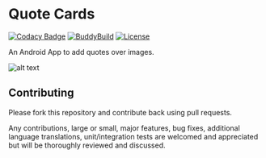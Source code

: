 # Quote Cards

[![Codacy Badge](https://api.codacy.com/project/badge/Grade/5bd3944711b7497492e79042be8a7166)](https://www.codacy.com/app/passiondroid/Quote_Cards?utm_source=github.com&utm_medium=referral&utm_content=passiondroid/Quote_Cards&utm_campaign=badger)
[![BuddyBuild](https://dashboard.buddybuild.com/api/statusImage?appID=586b83ec05b560010042c840&branch=master&build=latest)](https://dashboard.buddybuild.com/apps/586b83ec05b560010042c840/build/latest?branch=master)
[![License](http://img.shields.io/:license-apache-blue.svg)](http://www.apache.org/licenses/LICENSE-2.0.html)

An Android App to add quotes over images.

![alt text](https://s30.postimg.org/x6jdjycch/Quote_Cards.png)

## Contributing

Please fork this repository and contribute back using pull requests.

Any contributions, large or small, major features, bug fixes, additional language translations, unit/integration tests are welcomed and appreciated but will be thoroughly reviewed and discussed.
